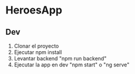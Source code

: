 # HeroesApp

## Dev

1. Clonar el proyecto
2. Ejecutar npm install
3. Levantar backend "npm run backend"
4. Ejecutar la app en dev "npm start" o  "ng serve"
